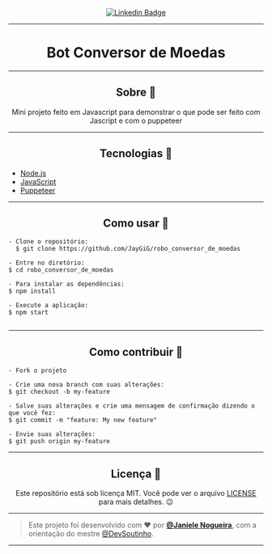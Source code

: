 <div align="center" >

[![Linkedin Badge](https://img.shields.io/badge/-Janiele%20Nogueira-292929?style=flat-square&logo=Linkedin&logoColor=white&link=https://www.linkedin.com/in/janiele-nogueira/)](https://www.linkedin.com/in/janiele-nogueira/)


</div >


---

<h1 align="center">Bot Conversor de Moedas </h1>

---

<h2 align="center">Sobre 📖</h2>
   
   <p align="center">
     Mini projeto feito em Javascript para demonstrar o que pode ser feito com Jascript e com o puppeteer
   </p>


---


<h2 align="center">Tecnologias 🚀</h2>

- [Node.js](https://nodejs.org/en/)
- [JavaScript](https://www.javascript.com/)
- [Puppeteer](hhttps://github.com/puppeteer/puppeteer)



---

<h2 align="center">Como usar 🤔</h2>

```
- Clone o repositório:
  $ git clone https://github.com/JayGiG/robo_conversor_de_moedas

- Entre no diretório:
$ cd robo_conversor_de_moedas

- Para instalar as dependências:
$ npm install

- Execute a aplicação:
$ npm start


```

---

<h2 align="center">Como contribuir 💪</h2>

```
- Fork o projeto

- Crie uma nova branch com suas alterações:
$ git checkout -b my-feature

- Salve suas alterações e crie uma mensagem de confirmação dizendo o que você fez:
$ git commit -m "feature: My new feature"

- Envie suas alterações:
$ git push origin my-feature
```

---

<h2 align="center">Licença 📝</h2>

<p align="center">
   Este repositório está sob licença MIT. Você pode ver o arquivo <a href="https://github.com/JayGiG/robo_conversor_de_moedas/blob/master/LICENSE"> LICENSE </a> para mais detalhes. 😉
</p>

---


> Este projeto foi desenvolvido com ❤️ por **[@Janiele Nogueira](https://www.linkedin.com/in/janiele-nogueira/)**, com a orientação do mestre [@DevSoutinho](https://github.com/omariosouto). <br>


---
  